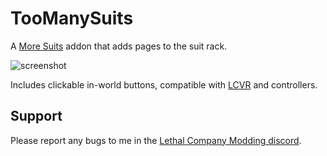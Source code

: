 # TooManySuits

A [More Suits](https://thunderstore.io/c/lethal-company/p/x753/More_Suits/) addon that adds pages to the suit rack.

![screenshot](https://i.imgur.com/qMoLq3c.png)

Includes clickable in-world buttons, compatible with
[LCVR](https://thunderstore.io/c/lethal-company/p/DaXcess/LethalCompanyVR/)
and controllers.

## Support

Please report any bugs to me in the [Lethal Company Modding discord](https://discord.com/invite/lcmod).

